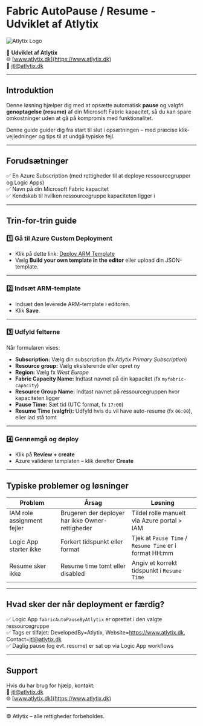 # Fabric AutoPause / Resume - Udviklet af Atlytix

![Atlytix Logo](https://www.atlytix.dk/path-to-your-logo.png)

🚀 **Udviklet af Atlytix**  
🌐 [www.atlytix.dk](https://www.atlytix.dk)  
📧 [jtl@atlytix.dk](mailto:jtl@atlytix.dk)

---

## Introduktion
Denne løsning hjælper dig med at opsætte automatisk **pause** og valgfri **genoptagelse (resume)** af din Microsoft Fabric kapacitet, så du kan spare omkostninger uden at gå på kompromis med funktionalitet.

Denne guide guider dig fra start til slut i opsætningen – med præcise klik-vejledninger og tips til at undgå typiske fejl.

---

## Forudsætninger
✅ En Azure Subscription (med rettigheder til at deploye ressourcegrupper og Logic Apps)  
✅ Navn på din Microsoft Fabric kapacitet  
✅ Kendskab til hvilken ressourcegruppe kapaciteten ligger i  

---

## Trin-for-trin guide

### 1️⃣ Gå til Azure Custom Deployment
- Klik på dette link: [Deploy ARM Template](https://portal.azure.com/#create/Microsoft.Template)  
- Vælg **Build your own template in the editor** eller upload din JSON-template.

---

### 2️⃣ Indsæt ARM-template
- Indsæt den leverede ARM-template i editoren.
- Klik **Save**.

---

### 3️⃣ Udfyld felterne
Når formularen vises:
- **Subscription:** Vælg din subscription (fx *Atlytix Primary Subscription*)
- **Resource group:** Vælg eksisterende eller opret ny
- **Region:** Vælg fx *West Europe*
- **Fabric Capacity Name:** Indtast navnet på din kapacitet (fx `myfabric-capacity`)
- **Resource Group Name:** Indtast navnet på ressourcegruppen hvor kapaciteten ligger
- **Pause Time:** Sæt tid (UTC format, fx `17:00`)
- **Resume Time (valgfri):** Udfyld hvis du vil have auto-resume (fx `06:00`), eller lad stå tomt

---

### 4️⃣ Gennemgå og deploy
- Klik på **Review + create**
- Azure validerer templaten – klik derefter **Create**

---

## Typiske problemer og løsninger

| Problem | Årsag | Løsning |
|----------|--------|----------|
| IAM role assignment fejler | Brugeren der deployer har ikke Owner-rettigheder | Tildel rolle manuelt via Azure portal > IAM |
| Logic App starter ikke | Forkert tidspunkt eller format | Tjek at `Pause Time` / `Resume Time` er i format HH:mm |
| Resume sker ikke | Resume time tomt eller disabled | Angiv et korrekt tidspunkt i `Resume Time` |

---

## Hvad sker der når deployment er færdig?
✅ Logic App `fabricAutoPauseByAtlytix` er oprettet i den valgte ressourcegruppe  
✅ Tags er tilføjet: DevelopedBy=Atlytix, Website=https://www.atlytix.dk, Contact=jtl@atlytix.dk  
✅ Daglig pause (og evt. resume) er sat op via Logic App workflows

---

## Support
Hvis du har brug for hjælp, kontakt:  
📧 [jtl@atlytix.dk](mailto:jtl@atlytix.dk)  
🌐 [www.atlytix.dk](https://www.atlytix.dk)

---

© Atlytix – alle rettigheder forbeholdes.
